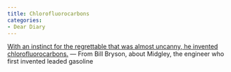 ```yaml
---
title: Chlorofluorocarbons
categories:
- Dear Diary
---
```


[With an instinct for the regrettable that was almost uncanny, he invented chlorofluorocarbons.](http://en.wikipedia.org/wiki/Thomas_Midgley,_Jr.#cite_ref-5) — From Bill Bryson, about Midgley, the engineer who first invented leaded gasoline
